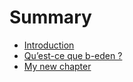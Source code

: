 # Summary

* [Introduction](intro.md)
* [Qu’est-ce que b-eden ?](what_beden.md)
* [My new chapter](my_new_chapter.md)

